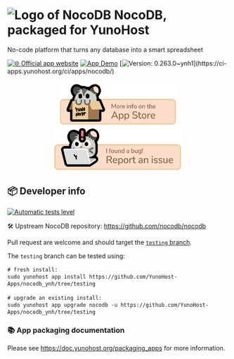 <!--
N.B.: This README was automatically generated by <https://github.com/YunoHost/apps_tools/blob/main/readme_generator>
It shall NOT be edited by hand.
-->

<h1>
  <img src="https://raw.githubusercontent.com/YunoHost/apps/main/logos/nocodb.png" width="32px" alt="Logo of NocoDB">
  NocoDB, packaged for YunoHost
</h1>

No-code platform that turns any database into a smart spreadsheet

[![🌐 Official app website](https://img.shields.io/badge/Official_app_website-darkgreen?style=for-the-badge)](https://www.nocodb.com)
[![App Demo](https://img.shields.io/badge/App_Demo-blue?style=for-the-badge)](https://www.nocodb.com/demos)
[![Version: 0.263.0~ynh1](https://img.shields.io/badge/Version-0.263.0~ynh1-rgba(0,150,0,1)?style=for-the-badge)](https://ci-apps.yunohost.org/ci/apps/nocodb/)

<div align="center">
<a href="https://apps.yunohost.org/app/nocodb"><img height="100px" src="https://github.com/YunoHost/yunohost-artwork/raw/refs/heads/main/badges/neopossum-badges/badge_more_info_on_the_appstore.svg"/></a>
<a href="https://github.com/YunoHost-Apps/nocodb_ynh/issues"><img height="100px" src="https://github.com/YunoHost/yunohost-artwork/raw/refs/heads/main/badges/neopossum-badges/badge_report_an_issue.svg"/></a>
</div>

## 📦 Developer info

[![Automatic tests level](https://apps.yunohost.org/badge/cilevel/nocodb)](https://ci-apps.yunohost.org/ci/apps/nocodb/)

🛠️ Upstream NocoDB repository: <https://github.com/nocodb/nocodb>

Pull request are welcome and should target the [`testing` branch](https://github.com/YunoHost-Apps/nocodb_ynh/tree/testing).

The `testing` branch can be tested using:
```
# fresh install:
sudo yunohost app install https://github.com/YunoHost-Apps/nocodb_ynh/tree/testing

# upgrade an existing install:
sudo yunohost app upgrade nocodb -u https://github.com/YunoHost-Apps/nocodb_ynh/tree/testing
```

### 📚 App packaging documentation

Please see <https://doc.yunohost.org/packaging_apps> for more information.